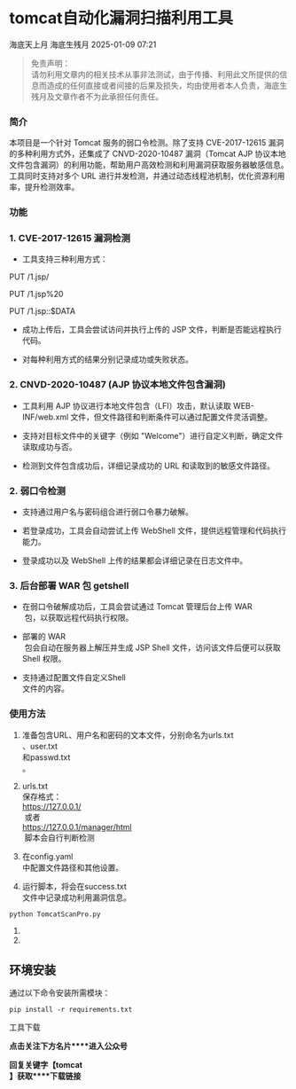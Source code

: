 #  tomcat自动化漏洞扫描利用工具   
海底天上月  海底生残月   2025-01-09 07:21  
  
> 免责声明：  
请勿利用文章内的相关技术从事非法测试，由于传播、利用此文所提供的信息而造成的任何直接或者间接的后果及损失，均由使用者本人负责，海底生残月及文章作者不为此承担任何责任。  
  
### 简介  
  
本项目是一个针对 Tomcat 服务的弱口令检测。除了支持 CVE-2017-12615 漏洞的多种利用方式外，还集成了 CNVD-2020-10487 漏洞（Tomcat AJP 协议本地文件包含漏洞）的利用功能，帮助用户高效检测和利用漏洞获取服务器敏感信息。工具同时支持对多个 URL 进行并发检测，并通过动态线程池机制，优化资源利用率，提升检测效率。  
### 功能  
### 1. CVE-2017-12615 漏洞检测  
  
- 工具支持三种利用方式：  
  
PUT /1.jsp/  
  
PUT /1.jsp%20  
  
PUT /1.jsp::$DATA  
  
- 成功上传后，工具会尝试访问并执行上传的 JSP 文件，判断是否能远程执行代码。  
  
- 对每种利用方式的结果分别记录成功或失败状态。  
  
### 2. CNVD-2020-10487 (AJP 协议本地文件包含漏洞)  
  
- 工具利用 AJP 协议进行本地文件包含（LFI）攻击，默认读取 WEB-INF/web.xml 文件，但文件路径和判断条件可以通过配置文件灵活调整。  
  
- 支持对目标文件中的关键字（例如 "Welcome"）进行自定义判断，确定文件读取成功与否。  
  
- 检测到文件包含成功后，详细记录成功的 URL 和读取到的敏感文件路径。  
  
### 2. 弱口令检测  
  
- 支持通过用户名与密码组合进行弱口令暴力破解。  
  
- 若登录成功，工具会自动尝试上传 WebShell 文件，提供远程管理和代码执行能力。  
  
- 登录成功以及 WebShell 上传的结果都会详细记录在日志文件中。  
  
### 3. 后台部署 WAR 包 getshell  
  
- 在弱口令破解成功后，工具会尝试通过 Tomcat 管理后台上传 WAR  
 包，以获取远程代码执行权限。  
  
- 部署的 WAR  
 包会自动在服务器上解压并生成 JSP Shell 文件，访问该文件后便可以获取 Shell 权限。  
  
- 支持通过配置文件自定义Shell   
文件的内容。  
  
### 使用方法  
1. 准备包含URL、用户名和密码的文本文件，分别命名为urls.txt  
、user.txt  
和passwd.txt  
。  
  
1. urls.txt  
保存格式：  
https://127.0.0.1/  
 或者   
https://127.0.0.1/manager/html  
 脚本会自行判断检测  
  
1. 在config.yaml  
中配置文件路径和其他设置。  
  
1. 运行脚本，将会在success.txt  
文件中记录成功利用漏洞信息。  
```
python TomcatScanPro.py
```  
  
  
1.   
1.   
## 环境安装  
  
  
通过以下命令安装所需模块：  
```
pip install -r requirements.txt
```  
  
工具下载  
  
**点击关注下方名片****进入公众号**  
  
**回复关键字【tomcat**  
**】获取****下载链接**  
  
  
